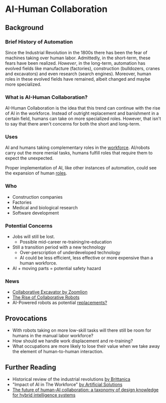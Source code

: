 # AI-Human Collaboration

## Background

### Brief History of Automation
Since the Industrial Revolution in the 1800s there has been the fear of machines taking over human labor. Admittedly, in the short-term, these fears have been realized. *However*, in the long-term, automation has evolved fields like manufacture (factories), construction (bulldozers, cranes and excavators) and even research (search engines). Moreover, human roles in these evolved fields have remained, albeit changed and maybe more specialized.

### What is AI-Human Collaboration?
AI-Human Collaboration is the idea that this trend can continue with the rise of AI in the workforce. Instead of outright replacement and banishment in a certain field, humans can take on more specialized roles. However, that isn't to say that there aren't concerns for both the short and long-term.

### Uses
AI and humans taking complementary roles in the [workforce](https://hbr.org/2018/07/collaborative-intelligence-humans-and-ai-are-joining-forces). AI/robots carry out the more menial tasks, humans fulfill roles that require them to expect the unexpected.

Proper implementation of AI, like other instances of automation, could see the expansion of human [roles](https://www.theatlantic.com/business/archive/2016/01/automation-paradox/424437/).

### Who
- Construction companies
- Factories
- Medical and biological research
- Software development

### Potential Concerns
- Jobs will still be lost.
	- Possible mid-career re-training/re-education
- Still a transition period with a new technology
	- Over-perscription of underdeveloped technology
	- AI could be less efficient, less effective or more expensive than a human workforce.
- AI + moving parts = potential safety hazard

### News
- [Collaborative Excavator by Zoomlion](https://finance.yahoo.com/news/zoomlion-launches-first-collaborative-intelligent-124200216.html)
- [The Rise of Collaborative Robots](https://www.linkedin.com/pulse/rise-collaborative-robots-bernard-marr)
- AI-Powered robots as potential [replacements?](https://www.rt.com/news/547527-tesla-prioritizes-robot-over-cars/)
## Provocations
- With robots taking on more low-skill tasks will there still be room for humans in the manual labor workforce?
- How should we handle work displacement and re-training?
- What occupations are more likely to lose their value when we take away the element of human-to-human interaction.
## Further Reading
- Historical review of the industrial revolutions [by Brittanica](https://www.britannica.com/event/Industrial-Revolution)
- "Impact of AI in The Workforce" [by Artificial Solutions](https://www.artificial-solutions.com/blog/impact-of-ai-in-the-workforce)
- [The future of human-AI collaboration: a taxonomy of design knowledge for hybrid intelligence systems](https://arxiv.org/abs/2105.03354)
